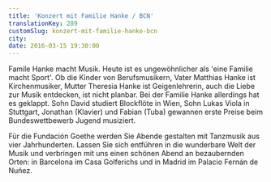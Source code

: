 ```yaml
---
title: 'Konzert mit Familie Hanke / BCN'
translationKey: 289
customSlug: konzert-mit-familie-hanke-bcn
city:
date: 2016-03-15 19:30:00
---
```


Famile Hanke macht Musik. Heute ist es ungewöhnlicher als 'eine Familie macht Sport'. Ob die Kinder von Berufsmusikern, Vater Matthias Hanke ist Kirchenmusiker, Mutter Theresia Hanke ist Geigenlehrerin, auch die Liebe zur Musik entdecken, ist nicht planbar. Bei der Familie Hanke allerdings hat es geklappt. Sohn David studiert Blockflöte in Wien, Sohn Lukas Viola in Stuttgart, Jonathan (Klavier) und Fabian (Tuba) gewannen erste Preise beim Bundeswettbewerb Jugend musiziert.

Für die Fundación Goethe werden Sie Abende gestalten mit Tanzmusik aus vier Jahrhunderten. Lassen Sie sich entführen in die wunderbare Welt der Musik und verbringen mit uns einen schönen Abend an bezaubernden Orten: in Barcelona im Casa Golferichs und in Madrid im Palacio Fernán de Nuñez.
